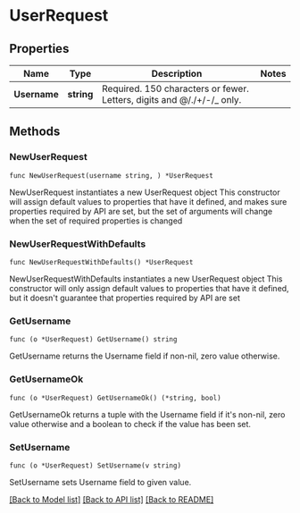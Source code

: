 # UserRequest

## Properties

Name | Type | Description | Notes
------------ | ------------- | ------------- | -------------
**Username** | **string** | Required. 150 characters or fewer. Letters, digits and @/./+/-/_ only. | 

## Methods

### NewUserRequest

`func NewUserRequest(username string, ) *UserRequest`

NewUserRequest instantiates a new UserRequest object
This constructor will assign default values to properties that have it defined,
and makes sure properties required by API are set, but the set of arguments
will change when the set of required properties is changed

### NewUserRequestWithDefaults

`func NewUserRequestWithDefaults() *UserRequest`

NewUserRequestWithDefaults instantiates a new UserRequest object
This constructor will only assign default values to properties that have it defined,
but it doesn't guarantee that properties required by API are set

### GetUsername

`func (o *UserRequest) GetUsername() string`

GetUsername returns the Username field if non-nil, zero value otherwise.

### GetUsernameOk

`func (o *UserRequest) GetUsernameOk() (*string, bool)`

GetUsernameOk returns a tuple with the Username field if it's non-nil, zero value otherwise
and a boolean to check if the value has been set.

### SetUsername

`func (o *UserRequest) SetUsername(v string)`

SetUsername sets Username field to given value.



[[Back to Model list]](../README.md#documentation-for-models) [[Back to API list]](../README.md#documentation-for-api-endpoints) [[Back to README]](../README.md)


